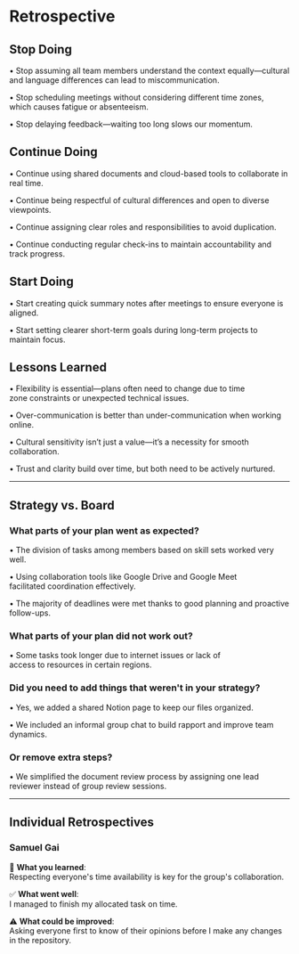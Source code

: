 # Retrospective

## Stop Doing

• Stop assuming all team members understand the context equally—cultural  
  and language differences can lead to miscommunication.

• Stop scheduling meetings without considering different time zones,  
  which causes fatigue or absenteeism.

• Stop delaying feedback—waiting too long slows our momentum.

## Continue Doing

• Continue using shared documents and cloud-based tools to collaborate in real time.

• Continue being respectful of cultural differences and open to diverse viewpoints.

• Continue assigning clear roles and responsibilities to avoid duplication.

• Continue conducting regular check-ins to maintain accountability and track progress.

## Start Doing

• Start creating quick summary notes after meetings to ensure everyone is aligned.

• Start setting clearer short-term goals during long-term projects to maintain focus.

## Lessons Learned

• Flexibility is essential—plans often need to change due to time  
  zone constraints or unexpected technical issues.

• Over-communication is better than under-communication when working online.

• Cultural sensitivity isn’t just a value—it’s a necessity for smooth collaboration.

• Trust and clarity build over time, but both need to be actively nurtured.

---

## Strategy vs. Board

### What parts of your plan went as expected?

• The division of tasks among members based on skill sets worked very well.

• Using collaboration tools like Google Drive and Google Meet  
  facilitated coordination effectively.

• The majority of deadlines were met thanks to good planning and proactive follow-ups.

### What parts of your plan did not work out?

• Some tasks took longer due to internet issues or lack of  
  access to resources in certain regions.

### Did you need to add things that weren't in your strategy?

• Yes, we added a shared Notion page to keep our files organized.

• We included an informal group chat to build rapport and improve team dynamics.

### Or remove extra steps?

• We simplified the document review process by assigning one lead  
  reviewer instead of group review sessions.

---

## Individual Retrospectives

### **Samuel Gai**

🧠 **What you learned**:  
Respecting everyone's time availability is key for the group's collaboration.  

✅ **What went well**:  
I managed to finish my allocated task on time.

⚠️ **What could be improved**:  
Asking everyone first to know of their opinions before I make any changes in
 the repository.
